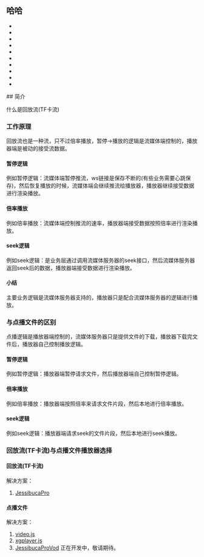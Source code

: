 ## 哈哈
-
-
-
-
-
-
-
-
-
-
<Rice/>
## 简介

什么是回放流(TF卡流)

### 工作原理

回放流也是一种流，只不过倍率播放，暂停->播放的逻辑是流媒体端控制的，播放器端是被动的接受流数据。

#### 暂停逻辑

例如暂停逻辑：流媒体端暂停推流，ws链接是保存不断的(有些业务需要心跳保存)，然后恢复播放的时候，流媒体端会继续推流给播放器，播放器继续接受数据进行渲染播放。

#### 倍率播放
例如倍率播放：流媒体端控制推流的速率，播放器端接受数据按照倍率进行渲染播放。

#### seek逻辑
例如seek逻辑：是业务层通过调用流媒体服务器的seek接口，然后流媒体服务器返回seek后的数据，播放器端接受数据进行渲染播放。


#### 小结

主要业务逻辑是流媒体服务器支持的，播放器只是配合流媒体服务器的逻辑进行播放。


### 与点播文件的区别

点播逻辑是播放器端控制的，流媒体服务器只是提供文件的下载，播放器下载完文件后，播放器自己控制播放逻辑。


#### 暂停逻辑
例如暂停逻辑：播放器端暂停请求文件，然后播放器端自己控制暂停逻辑。

#### 倍率播放
例如倍率播放：播放器端按照倍率来请求文件片段，然后本地进行倍率播放。

#### seek逻辑
例如seek逻辑：播放器端请求seek的文件片段，然后本地进行seek播放。

### 回放流(TF卡流)与点播文件播放器选择

#### 回放流(TF卡流)

解决方案：

1. [JessibucaPro](https://jessibuca.com/player-pro.html)


#### 点播文件

解决方案：

1. [video.js](https://videojs.com/)
2. [xgplayer.js](https://h5player.bytedance.com/)
3. [JessibucaProVod](https://jessibuca.com/player-pro-vod.html) 正在开发中，敬请期待。
